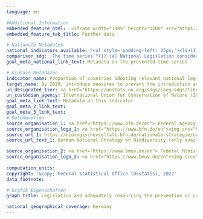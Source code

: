```yaml
---
language: en

#Additional Information
embedded_feature_html:  <iframe width="100%" height="1200" src="https://sdgtestenvironment.github.io/sdg-indicators/public/AddInfos/en/15.8.1.pdf" frameborder="0" allowFullScreen="true"></iframe>
embedded_feature_tab_title: Further data    

# Nationale Metadaten    
national_indicators_available: "<ul style='padding-left: 25px;'><li>(1) (a) National Legislation considered relevant to the prevention of introduction of invasive alien species and control</li> <li> (1) (b) National Biodiversity Strategy and Action Plan (NBSAP) targets alignment to Aichi Biodiversity target 9 set out in the Strategic Plan for Biodiversity 2011-2020</li> <li> (2) Online survey on Policy responses, mandate, legal authority, and resourcing to manage the threat of invasive alien species</li></ul>"    
comparison_sdg: 'The time series "(1) (a) National Legislation considered relevant to the prevention of introduction of invasive alien species and control" and "(2) Online survey on Policy responses, mandate, legal authority, and resourcing to manage the threat of invasive alien species" are compliant with the global metadata. The time series "(1) (b) National Biodiversity Strategy and Action Plan (NBSAP) targets alignment to Aichi Biodiversity target 9 set out in the Strategic Plan for Biodiversity 2011-2020" is partly compliant with the global metadata.'    
goal_meta_national_link_text: Metadata on the presented time series    

# Globale Metadaten    
indicator_name: Proportion of countries adopting relevant national legislation and adequately resourcing the prevention or control of invasive alien species    
target_name: By 2020, introduce measures to prevent the introduction and significantly reduce the impact of invasive alien species on land and water ecosystems and control or eradicate the priority species    
un_designated_tier: <a href="https://unstats.un.org/sdgs/iaeg-sdgs/tier-classification/" title="Click here for more information on the UN tier classification."  target="_blank">Tier I</a>    
un_custodian_agency: International Union for Conservation of Nature (IUCN)    
goal_meta_link_text: Metadata on this indicator    
goal_meta_2_link_text:     
goal_meta_3_link_text:         
# Datenquellen
source_organisation_1: <a href="https://www.bfn.de/en"> Federal Agency for Nature Conservation </a>
source_organisation_logo_1: <a href="https://www.bfn.de/en"><img src="https://g205sdgs.github.io/sdg-indicators/public/OrgImgEn/bfn.png" alt="Logo bfn" style="height:60px; width:148px"/></a>
source_url_1: https://biologischevielfalt.bfn.de/nationale-strategie/ueberblick.html
source_url_text_1: German National Strategy on Biodiversity (only available in German)

source_organisation_2: <a href="https://www.bmuv.de/en"> Federal Ministry for the Environment, Nature Conservation, Nuclear Safety and Consumer Protection </a>
source_organisation_logo_2: <a href="https://www.bmuv.de/en"><img src="https://g205sdgs.github.io/sdg-indicators/public/OrgImgEn/bmuv.png" alt="Logo bmuv" style="height:60px; width:148px"/></a>
    
computation_units:    
copyright: '&copy; Federal Statistical Office (Destatis), 2022'    
data_footnote:     

# Grafik Eigenschaften    
graph_title: Legislation and adequately resourcing the prevention or control of invasive alien species    

national_geographical_coverage: Germany    
---
```


<span></span>